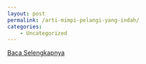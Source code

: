 ```yaml
---
layout: post
permalink: /arti-mimpi-pelangi-yang-indah/
categories:
    - Uncategorized
---
```


[Baca Selengkapnya](/05)